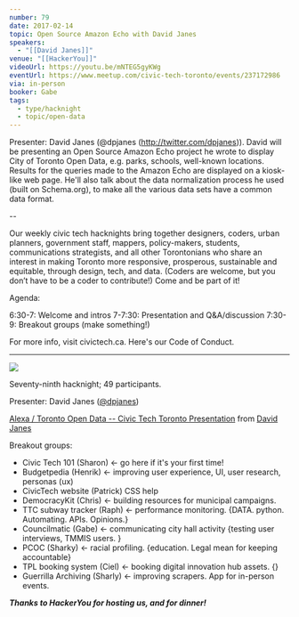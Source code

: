 ```yaml
---
number: 79
date: 2017-02-14
topic: Open Source Amazon Echo with David Janes
speakers:
  - "[[David Janes]]"
venue: "[[HackerYou]]"
videoUrl: https://youtu.be/mNTEG5gyKWg
eventUrl: https://www.meetup.com/civic-tech-toronto/events/237172986
via: in-person
booker: Gabe
tags:
  - type/hacknight
  - topic/open-data
---
```


Presenter: David Janes (@dpjanes (http://twitter.com/dpjanes)). David will be presenting an Open Source Amazon Echo project he wrote to display City of Toronto Open Data, e.g. parks, schools, well-known locations. Results for the queries made to the Amazon Echo are displayed on a kiosk-like web page. He'll also talk about the data normalization process he used (built on Schema.org), to make all the various data sets have a common data format.

--

Our weekly civic tech hacknights bring together designers, coders, urban planners, government staff, mappers, policy-makers, students, communications strategists, and all other Torontonians who share an interest in making Toronto more responsive, prosperous, sustainable and equitable, through design, tech, and data. (Coders are welcome, but you don’t have to be a coder to contribute!) Come and be part of it!

Agenda:

6:30-7: Welcome and intros
7-7:30: Presentation and Q&A/discussion
7:30-9: Breakout groups (make something!)

For more info, visit civictech.ca. Here's our Code of Conduct.

---

![](https://mlydg0vejq30.i.optimole.com/w:828/h:620/q:mauto/f:best/https://civictech.ca/wp-content/uploads/2017/02/Screen-Shot-2017-02-17-at-10.26.32-AM.png)

Seventy-ninth hacknight; 49 participants.

Presenter: David Janes ([@dpjanes](http://twitter.com/dpjanes))

[Alexa / Toronto Open Data -- Civic Tech Toronto Presentation](https://www.slideshare.net/dpjanes/alexa-toronto-open-data-civic-tech-toronto-presentation) from [David Janes](https://www.slideshare.net/dpjanes)

Breakout groups:
-   Civic Tech 101 (Sharon) ← go here if it's your first time!
-   Budgetpedia (Henrik) ← improving user experience, UI, user research, personas (ux)
-   CivicTech website (Patrick) CSS help
-   DemocracyKit (Chris) ← building resources for municipal campaigns.
-   TTC subway tracker (Raph) ← performance monitoring. {DATA. python. Automating. APIs. Opinions.}
-   Councilmatic (Gabe) ← communicating city hall activity {testing user interviews, TMMIS users. }
-   PCOC (Sharky) ← racial profiling. {education. Legal mean for keeping accountable}
-   TPL booking system (Ciel) ← booking digital innovation hub assets. {}
-   Guerrilla Archiving (Sharly) ← improving scrapers. App for in-person events.

***Thanks to HackerYou for hosting us, and for dinner!***